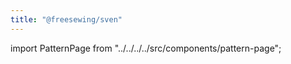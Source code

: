 ```yaml
---
title: "@freesewing/sven"
---
```


import PatternPage from "../../../../src/components/pattern-page";

<patternpage pattern="sven" />